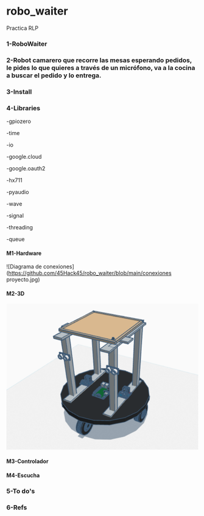 # robo_waiter
Practica RLP 

### 1-RoboWaiter

### 2-Robot camarero que recorre las mesas esperando pedidos, le pides lo que quieres a través de un micrófono, va a la cocina a buscar el pedido y lo entrega.

### 3-Install

### 4-Libraries

-gpiozero

-time 

-io

-google.cloud

-google.oauth2

-hx711

-pyaudio

-wave

-signal

-threading

-queue


#### M1-Hardware

![Diagrama de conexiones](https://github.com/45Hack45/robo_waiter/blob/main/conexiones proyecto.jpg)

#### M2-3D

![Modelo 3D](https://github.com/45Hack45/robo_waiter/blob/main/Robowaiter_3D.png)

#### M3-Controlador

#### M4-Escucha
  
### 5-To do's

### 6-Refs


